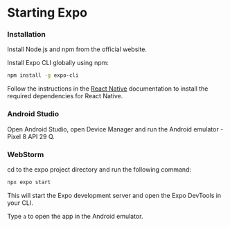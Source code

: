 # Starting Expo

### Installation

Install Node.js and npm from the official website.

Install Expo CLI globally using npm:
```bash
npm install -g expo-cli
```

Follow the instructions in the [React Native](https://reactnative.dev/docs/environment-setup) 
documentation to install the required dependencies for React Native.


### Android Studio
Open Android Studio, open Device Manager and run the Android emulator - Pixel 8 API 29 Q.

### WebStorm

cd to the expo project directory and run the following command:

```bash
npx expo start
```

This will start the Expo development server and open the Expo DevTools in your CLI.

Type `a` to open the app in the Android emulator.


